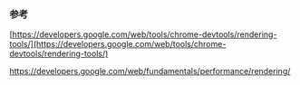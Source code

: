 ### 参考

[https://developers.google.com/web/tools/chrome-devtools/rendering-tools/](https://developers.google.com/web/tools/chrome-devtools/rendering-tools/)

[<https://developers.google.com/web/fundamentals/performance/rendering/>](https://developers.google.com/web/fundamentals/performance/rendering/)

